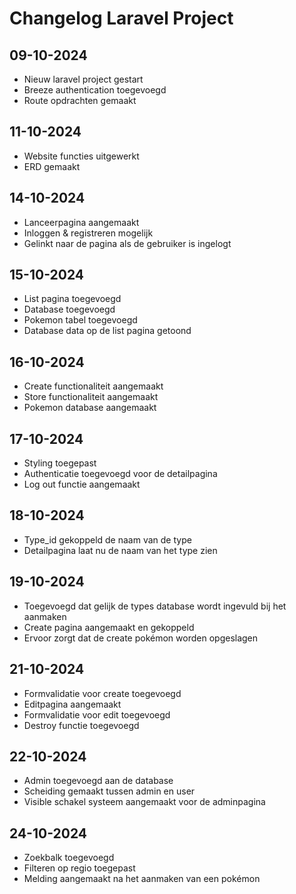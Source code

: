 # Changelog Laravel Project

## 09-10-2024
* Nieuw laravel project gestart
* Breeze authentication toegevoegd
* Route opdrachten gemaakt

## 11-10-2024
* Website functies uitgewerkt
* ERD gemaakt

## 14-10-2024
* Lanceerpagina aangemaakt
* Inloggen & registreren mogelijk
* Gelinkt naar de pagina als de gebruiker is ingelogt

## 15-10-2024
* List pagina toegevoegd
* Database toegevoegd
* Pokemon tabel toegevoegd
* Database data op de list pagina getoond

## 16-10-2024
* Create functionaliteit aangemaakt
* Store functionaliteit aangemaakt
* Pokemon database aangemaakt

## 17-10-2024
* Styling toegepast
* Authenticatie toegevoegd voor de detailpagina
* Log out functie aangemaakt

## 18-10-2024
* Type_id gekoppeld de naam van de type
* Detailpagina laat nu de naam van het type zien

## 19-10-2024
* Toegevoegd dat gelijk de types database wordt ingevuld bij het aanmaken
* Create pagina aangemaakt en gekoppeld
* Ervoor zorgt dat de create pokémon worden opgeslagen

## 21-10-2024
* Formvalidatie voor create toegevoegd
* Editpagina aangemaakt
* Formvalidatie voor edit toegevoegd
* Destroy functie toegevoegd

## 22-10-2024
* Admin toegevoegd aan de database
* Scheiding gemaakt tussen admin en user
* Visible schakel systeem aangemaakt voor de adminpagina

## 24-10-2024
* Zoekbalk toegevoegd
* Filteren op regio toegepast
* Melding aangemaakt na het aanmaken van een pokémon
